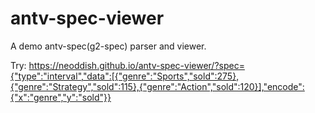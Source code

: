 # antv-spec-viewer

A demo antv-spec(g2-spec) parser and viewer.

Try:
https://neoddish.github.io/antv-spec-viewer/?spec={"type":"interval","data":[{"genre":"Sports","sold":275},{"genre":"Strategy","sold":115},{"genre":"Action","sold":120}],"encode":{"x":"genre","y":"sold"}}
